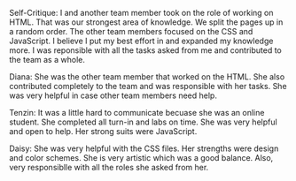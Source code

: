 

Self-Critique: I and another team member took on the role of working on HTML. That was our strongest area of knowledge. We split the pages up in a random order. The other team members focused on the CSS and JavaScript. I believe I put my best effort in and expanded my knowledge more. I was reponsible with all the tasks asked from me and contributed to the team as a whole.

Diana: She was the other team member that worked on the HTML. She also contributed completely to the team and was responsible with her tasks. She was very helpful in case other team members need help. 
  
Tenzin: It was a little hard to communicate becuase she was an online student. She completed all turn-in and labs on time. She was very helpful and open to help. Her strong suits were JavaScript.
  
Daisy: She was very helpful with the CSS files. Her strengths were design and color schemes. She is very artistic which was a good balance. Also, very responsiblle with all the roles she asked from her.
